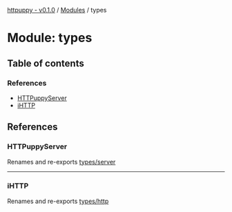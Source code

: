 [httpuppy - v0.1.0](../README.md) / [Modules](../modules.md) / types

# Module: types

## Table of contents

### References

- [HTTPuppyServer](types.md#httpuppyserver)
- [iHTTP](types.md#ihttp)

## References

### HTTPuppyServer

Renames and re-exports [types/server](types_server.md)

___

### iHTTP

Renames and re-exports [types/http](types_http.md)
